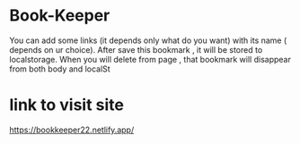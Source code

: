 # Book-Keeper
You can add some links (it depends only what do you want) with its name ( depends on ur choice). After save this bookmark ,
it will be stored to localstorage. When you will delete from page , that bookmark will disappear from both body and localSt 

# link to visit site

https://bookkeeper22.netlify.app/
